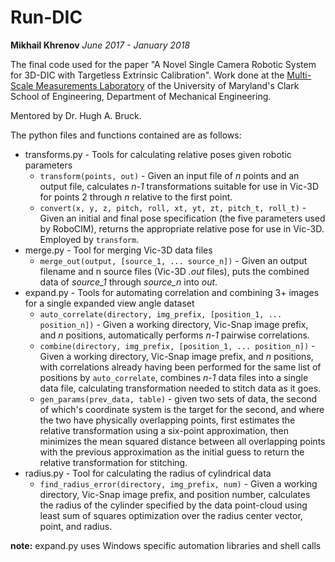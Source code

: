 # Run-DIC #
**Mikhail Khrenov**
*June 2017 - January 2018*

The final code used for the paper "A Novel Single Camera Robotic System for 3D-DIC with
Targetless Extrinsic Calibration". Work done at the 
[Multi-Scale Measurements Laboratory](www.robotics.umd.edu/labs/multi-scale-measurements-laboratory)
of the University of Maryland's Clark School of Engineering, Department of Mechanical Engineering.

Mentored by Dr. Hugh A. Bruck.

The python files and functions contained are as follows:

- transforms.py - Tools for calculating relative poses given robotic parameters
    - `transform(points, out)` - Given an input file of *n* points and an output file, calculates *n-1*
     transformations suitable for use in Vic-3D for points 2 through *n* relative to the first point.
    - `convert(x, y, z, pitch, roll, xt, yt, zt, pitch_t, roll_t)` - Given an initial and final pose specification
     (the five parameters used by RoboCIM), returns the appropriate relative pose for use in Vic-3D. 
     Employed by `transform`.
- merge.py - Tool for merging Vic-3D data files
    - `merge_out(output, [source_1, ... source_n])` - Given an output filename and n source files 
     (Vic-3D *.out* files), puts the combined data of *source_1* through *source_n* into *out*.
- expand.py - Tools for automating correlation and combining 3+ images for a single expanded view angle dataset
    - `auto_correlate(directory, img_prefix, [position_1, ... position_n])` - Given a working directory, Vic-Snap 
     image prefix, and *n* positions, automatically performs *n-1* pairwise correlations.
    - `combine(directory, img_prefix, [position_1, ... position_n])` - Given a working directory, Vic-Snap 
     image prefix, and *n* positions, with correlations already having been performed for the same list of positions
     by `auto_correlate`, combines *n-1* data files into a single data file, calculating transformation needed to
     stitch data as it goes.
    - `gen_params(prev_data, table)` - given two sets of data, the second of which's coordinate system is the
     target for the second, and where the two have physically overlapping points, first estimates the relative
     transformation using a six-point approximation, then minimizes the mean squared distance between all overlapping
     points with the previous approximation as the initial guess to return the relative transformation for stitching.
- radius.py - Tool for calculating the radius of cylindrical data
    - `find_radius_error(directory, img_prefix, num)` - Given a working directory, Vic-Snap image prefix, and
     position number, calculates the radius of the cylinder specified by the data point-cloud using least sum of 
     squares optimization over the radius center vector, point, and radius.

**note:** expand.py uses Windows specific automation libraries and shell calls